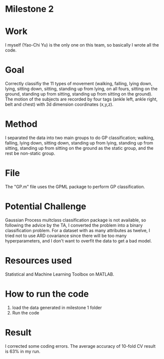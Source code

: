 Milestone 2
===========

Work
===========
I myself (Yao-Chi Yu) is the only one on this team, so basically I wrote all the code.


Goal 
===========
Correctly classifiy the 11 types of movement (walking, falling, lying down, lying, sitting down, sitting, standing up from lying, on all fours, sitting on the ground, standing up from sitting, standing up from sitting on the ground). The motion of the subjects are recorded by four tags (ankle left, ankle right, belt and chest) with 3d dimension coordinates (x,y,z).

Method
===========
I separated the data into two main groups to do GP classification; walking, falling, lying down, sitting down, standing up from lying, standing up from sitting, standing up from sitting on the ground as the static group, and the rest be non-static group.

File
===========
The "GP.m" file uses the GPML package to perform GP classification. 

Potential Challenge
===========
Gaussian Process multclass classification package is not available, so following the advice by the TA, I converted the problem into a binary classification problem. For a dataset with as many attributes as twelve, I tried not to use ARD covariance since there will be too many hyperparameters, and I don't want to overfit the data to get a bad model.

Resources used
===========
Statistical and Machine Learning Toolbox on MATLAB.

How to run the code
===========
1. load the data generated in milestone 1 folder
2. Run the code

Result
===========
I corrected some coding errors. The average accuracy of 10-fold CV result is 63% in my run. 

